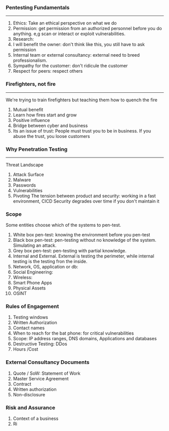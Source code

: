 ### Pentesting Fundamentals
---
1. Ethics: Take an ethical perspective on what we do
2. Permission: get permission from an authorized personnel before you do anything. e,g scan or interact or exploit vulnerabilities.
3. Research:
4. I will benefit the owner: don't think like this, you still have to ask permission
5. Internal team or external consultancy: external need to breed professionalism. 
6. Sympathy for the customer: don't ridicule the customer
7. Respect for peers: respect others
### Firefighters, not fire
---
We're trying to train firefighters but teaching them how to quench the fire
1. Mutual benefit
2. Learn how fires start and grow
3. Positive influence
4. Bridge between cyber and business
5. Its an issue of trust: People must trust you to be in business. If you abuse the trust, you loose customers
### Why Penetration Testing 
---
Threat Landscape
1. Attack Surface
2. Malware
3. Passwords
4. Vulnerabilities
5. Pivoting
The tension between product and security: working in a fast environment, CICD
Security degrades over time if you don't maintain it
### Scope
Some entities choose which of the systems to pen-test.
1. White box pen-test: knowing the environment before you pen-test
2. Black box pen-test: pen-testing without no knowledge of the system. Simulating an attack.
3. Grey box pen-test: pen-testing with partial knowledge.
4. Internal and External. External is testing the perimeter, while internal testing is the testing fron the inside. 
5. Network, OS, application or db: 
6. Social Engineering:
7. Wireless:
8. Smart Phone Apps
9. Physical Assets
10. OSINT
### Rules of Engagement
1. Testing windows
2. Written Authorization
3. Contact names
4. When to reach for the bat phone: for critical vulnerabilities
5. Scope: IP address ranges, DNS domains, Applications and databases
6. Destructive Testing: DDos
7. Hours /Cost
### External Consultancy Documents
1. Quote / SoW: Statement of Work
2. Master Service Agreement
3. Contract
4. Written authorization
5. Non-disclosure
### Risk and Assurance
1. Context of a business
2. Ri